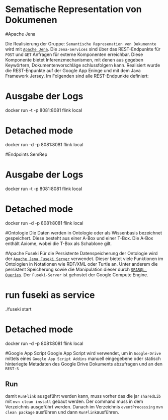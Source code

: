 # Sematische Representation von Dokumenen 



#Apache Jena 

Die Realisierung der Gruppe: `Semantische Represenation von Dokumennte` wird mit [`Apache Jena`](https://jena.apache.org/). Die `Jena-Services` sind über das REST-Endpunkte  für `POST` und `GET` Anfragen für externe Komponenten erreichbar. Diese Komponente bietet Inferenzmechanismen, mit denen aus gegeben Keywörtern, Dokumentenvorschläge schlussfolgern kann. Realisiert wurde die REST-Enpunkte auf der Google App Eninge und mit dem Java Framework Jersey. Im Folgenden sind alle REST-Endpunkte definiert: 


# Ausgabe der Logs
docker run -t -p 8081:8081 flink local

# Detached mode
docker run -d -p 8081:8081 flink local


#Endpoints SemRep

# Ausgabe der Logs
docker run -t -p 8081:8081 flink local

# Detached mode
docker run -d -p 8081:8081 flink local


#Ontologie
Die Daten werden in  Ontologie oder als Wissenbasis bezeichnet gespeichert. Diese besteht aus einer A-Box und einer T-Box. Die A-Box enthält Axiome, wobei die T-Box als Schablone gilt. 

#Apache Fuseki
Für die Persistente Datenspeicherung der Ontologie wird der [`Apache Jena Fuseki Server`](https://jena.apache.org/documentation/fuseki2/) verwendet. Dieser bietet viele Funktionen im Ontologien in Notationen wie RDF/XML oder Turtle an. Unter anderem die persistent Speicherung sowie die Manipulation dieser durch [`SPARQL-Queries`](https://jena.apache.org/). Der `Fuseki-Server` ist gehostet der Google Compute Engine. 


# run fuseki as service 
./fuseki start 

# Detached mode
docker run -d -p 8081:8081 flink local


#Google App Script 
Google App Script wird verwendet, um in `Google-Drive` mittels eines `Google App Script Addins` manuell eingegebene oder statisch hinterlegte Metadaten des Google Drive Dokuments abzufragen und an den `REST-S`

 

## Run

damit `RunFlink` ausgeführt werden kann, muss vorher das die jar `sharedLib` mit `mvn clean install` gebaut werden. Der command muss in dem Verzeichnis ausgeführt werden. Danach im Verzeichnis `eventProcessing` `mvn clean package` ausführen und dann `RunFlink`ausführen.